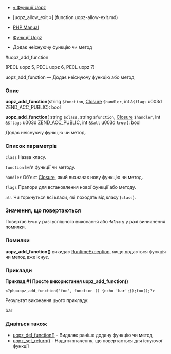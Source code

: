 - [« Функції Uopz](ref.uopz.md)
- [uopz_allow_exit »] (function.uopz-allow-exit.md)

- [PHP Manual](index.md)
- [Функції Uopz](ref.uopz.md)
- Додає неіснуючу функцію чи метод

#uopz_add_function

(PECL uopz 5, PECL uopz 6, PECL uopz 7)

uopz_add_function — Додає неіснуючу функцію або метод

### Опис

**uopz_add_function**(string `$function`, [Closure](class.closure.md)
`$handler`, int `&$flags` u003d ZEND_ACC_PUBLIC): bool

**uopz_add_function**(
string `$class`,
string `$function`,
[Closure](class.closure.md) `$handler`,
int `&$flags` u003d ZEND_ACC_PUBLIC,
int `&$all` u003d **`true`**
): bool

Додає неіснуючу функцію чи метод.

### Список параметрів

`class`
Назва класу.

`function`
Ім'я функції чи методу.

`handler`
Об'єкт [Closure](class.closure.md), який визначає нову функцію
чи метод.

`flags`
Прапори для встановлення нової функції або методу.

`all`
Чи торкнуться всі класи, які походять від класу (`class`).

### Значення, що повертаються

Повертає **`true`** у разі успішного виконання або **`false`** у
у разі виникнення помилки.

### Помилки

**uopz_add_function()** викидає
[RuntimeException](class.runtimeexception.md), якщо додається
функція чи метод вже існує.

### Приклади

**Приклад #1 Просте використання **uopz_add_function()****

` <?phpuopz_add_function('foo', function () {echo 'bar';});foo();?> `

Результат виконання цього прикладу:

bar

### Дивіться також

- [uopz_del_function()](function.uopz-del-function.md) - Видаляє
раніше додану функцію чи метод
- [uopz_set_return()](function.uopz-set-return.md) - Надати
значення, що повертається для існуючої функції
